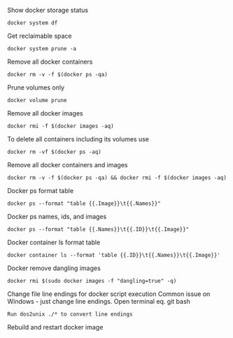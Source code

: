 Show docker storage status
```
docker system df
```

Get reclaimable space
```
docker system prune -a
```

Remove all docker containers
```
docker rm -v -f $(docker ps -qa)
```

Prune volumes only
```
docker volume prune
```

Remove all docker images
```
docker rmi -f $(docker images -aq)
```

To delete all containers including its volumes use
```
docker rm -vf $(docker ps -aq)
```

Remove all docker containers and images 
```
docker rm -v -f $(docker ps -qa) && docker rmi -f $(docker images -aq)
```

Docker ps format table
```
docker ps --format "table {{.Image}}\t{{.Names}}"
```

Docker ps names, ids, and images
```
docker ps --format "table {{.Names}}\t{{.ID}}\t{{.Image}}"
```

Docker container ls format table
```
docker container ls --format 'table {{.ID}}\t{{.Names}}\t{{.Image}}'
```

Docker remove dangling images
```
docker rmi $(sudo docker images -f "dangling=true" -q)
```

Change file line endings for docker script execution
Common issue on Windows - just change line endings.
Open terminal eq. git bash
```
Run dos2unix ./* to convert line endings
```
Rebuild and restart docker image
